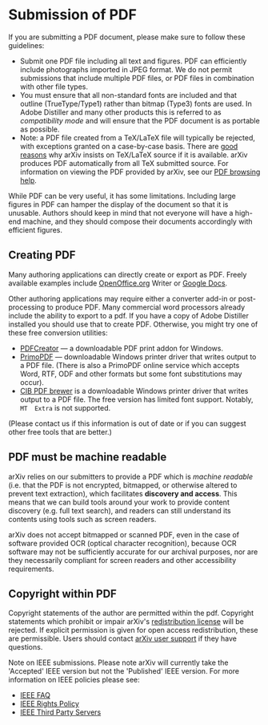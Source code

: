 Submission of PDF
=================

If you are submitting a PDF document, please make sure to follow these
guidelines:

-   Submit one PDF file including all text and figures. PDF can
    efficiently include photographs imported in JPEG format. We do not
    permit submissions that include multiple PDF files, or PDF files in
    combination with other file types.
-   You must ensure that all non-standard fonts are included and that
    outline (TrueType/Type1) rather than bitmap (Type3) fonts are used.
    In Adobe Distiller and many other products this is referred to as
    *compatibility mode* and will ensure that the PDF document is as
    portable as possible.
-   Note: a PDF file created from a TeX/LaTeX file will typically be rejected, with exceptions granted on a case-by-case basis.
    There are [good reasons](/help/faq/whytex) why arXiv insists on
    TeX/LaTeX source if it is available. arXiv produces PDF
    automatically from all TeX submitted source. For information on
    viewing the PDF provided by arXiv, see our [PDF browsing
    help](/help/pdf).

While PDF can be very useful, it has some limitations. Including large figures in PDF can hamper the
display of the document so that it is unusable. Authors should keep in
mind that not everyone will have a high-end machine, and they should
compose their documents accordingly with efficient figures.

Creating PDF
------------

Many authoring applications can directly create or export as PDF. Freely
available examples include [OpenOffice.org](http://www.openoffice.org/)
Writer or [Google Docs](http://docs.google.com).

Other authoring applications may require either a converter add-in or
post-processing to produce PDF. Many commercial word processors already include the
ability to export to a pdf. If you have a copy of Adobe Distiller
installed you should use that to create PDF. Otherwise, you might try
one of these free conversion utilities:

-   [PDFCreator](http://www.pdfforge.org/products/pdfcreator) — a
    downloadable PDF print addon for Windows.
-   [PrimoPDF](http://primopdf.com) — downloadable Windows printer
    driver that writes output to a PDF file. (There is also a PrimoPDF
    online service which accepts Word, RTF, ODF and other formats but
    some font substitutions may occur).
-   [CIB PDF
    brewer](https://www.cib.de/en/pdfbrewer/)
    is a downloadable Windows printer driver that writes output to a PDF
    file. The free version has limited font support. Notably,
    `MT  Extra` is not supported.

(Please contact us if this information is out of date or if you can
suggest other free tools that are better.)

<span id="readable"></span>PDF must be machine readable 
-------------------------------------------------------

arXiv relies on our submitters to provide a PDF which is *machine readable*
(i.e. that the PDF is not encrypted, bitmapped, or otherwise altered to prevent
text extraction), which facilitates **discovery and access**. 
This means that we can build tools around your work to provide
content discovery (e.g. full text search), and readers can still
understand its contents using tools such as screen readers. 

arXiv does not accept bitmapped or scanned PDF, even in the case of software provided OCR
(optical character recognition), because OCR software may not be sufficiently accurate for our 
archival purposes, nor are they necessarily compliant for screen readers and other accessibility 
requirements. 

<span id="copyright"></span>Copyright within PDF
------------------------------------------------

Copyright statements of the author are permitted within the pdf. Copyright
statements which prohibit or impair arXiv's [redistribution
license](/help/license) will be rejected. If explicit permission is
given for open access redistribution, these are permissible.
Users should contact [arXiv user support](https://arxiv.org/support) if they have questions.

Note on IEEE submissions. Please note arXiv will currently take the
'Accepted' IEEE version but not the 'Published' IEEE version. For more
information on IEEE policies please see:

-   [IEEE
    FAQ](https://www.ieee.org/content/dam/ieee-org/ieee/web/org/pubs/author_version_faq.pdf)
-   [IEEE Rights
    Policy](http://www.ieee.org/publications_standards/publications/rights/rights_policies.html)
-   [IEEE Third Party
    Servers](http://www.ieee.org/publications_standards/publications/rights/thirdpartyservers.html#sect2)

